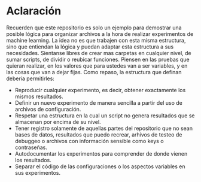 # Aclaración
Recuerden que este repositorio es solo un ejemplo para demostrar una posible lógica para organizar archivos a la hora de realizar experimentos de machine learning. La idea no es que trabajen con esta misma estructura, sino que entiendan la lógica y puedan adaptar esta estructura a sus necesidades. Sientanse libres de crear mas carpetas en cualquier nivel, de sumar scripts, de dividir o reubicar funciones. Piensen en las pruebas que quieran realizar, en los valores que para ustedes van a ser variables, y en las cosas que van a dejar fijas. Como repaso, la estructura que definan debería permitirles: 

- Reproducir cualquier experimento, es decir, obtener exactamente los mismos resultados.
- Definir un nuevo experimento de manera sencilla a partir del uso de archivos de configuración.
- Respetar una estructura en la cual un script no genera resultados que se almacenan por encima de su nivel.
- Tener registro solamente de aquellas partes del repositorio que no sean bases de datos, resultados que puedo recrear, arhivos de testeo de debuggeo o archivos con información sensible como keys o contraseñas.
- Autodocumentar los experimentos para comprender de donde vienen los resultados.
- Separar el código de las configuraciones o los aspectos variables en sus experimentos.
